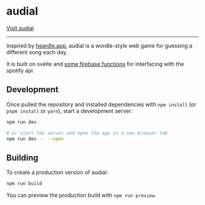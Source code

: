 # audial

[Visit audial](https://audial.mogdan.xyz)

----

Inspired by [heardle.app](https://heardle.app), audial is a wordle-style web game for guessing a different song each
day.

It is built on svelte and [some firebase functions](https://github.com/mdean808/audial-firebase) for interfacing with
the spotify api.

## Development

Once pulled the repository and installed dependencies with `npm install` (or `pnpm install` or `yarn`), start a
development server:

```bash
npm run dev

# or start the server and open the app in a new browser tab
npm run dev -- --open
```

## Building

To create a production version of audial:

```bash
npm run build
```

You can preview the production build with `npm run preview`.
